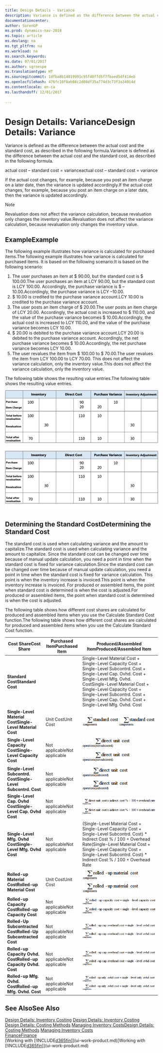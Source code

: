 ```yaml
---
title: Design Details - Variance
description: Variance is defined as the difference between the actual cost and the standard cost, as described in the following formula.
documentationcenter: 
author: SorenGP
ms.prod: dynamics-nav-2018
ms.topic: article
ms.devlang: na
ms.tgt_pltfrm: na
ms.workload: na
ms.search.keywords: 
ms.date: 07/01/2017
ms.author: sgroespe
ms.translationtype: HT
ms.sourcegitcommit: 1dfba8b14019991c95f40ffd5f7fbaed5df414eb
ms.openlocfilehash: 476fc10f8ab88c2d08df35a774d3c73f3a34014d
ms.contentlocale: en-ca
ms.lasthandoff: 12/01/2017

---
```

# <a name="design-details-variance"></a><span data-ttu-id="1875d-103">Design Details: Variance</span><span class="sxs-lookup"><span data-stu-id="1875d-103">Design Details: Variance</span></span>
<span data-ttu-id="1875d-104">Variance is defined as the difference between the actual cost and the standard cost, as described in the following formula.</span><span class="sxs-lookup"><span data-stu-id="1875d-104">Variance is defined as the difference between the actual cost and the standard cost, as described in the following formula.</span></span>  

 <span data-ttu-id="1875d-105">actual cost – standard cost = variance</span><span class="sxs-lookup"><span data-stu-id="1875d-105">actual cost – standard cost = variance</span></span>  

 <span data-ttu-id="1875d-106">If the actual cost changes, for example, because you post an item charge on a later date, then the variance is updated accordingly.</span><span class="sxs-lookup"><span data-stu-id="1875d-106">If the actual cost changes, for example, because you post an item charge on a later date, then the variance is updated accordingly.</span></span>  

> [!NOTE]  
>  <span data-ttu-id="1875d-107">Revaluation does not affect the variance calculation, because revaluation only changes the inventory value.</span><span class="sxs-lookup"><span data-stu-id="1875d-107">Revaluation does not affect the variance calculation, because revaluation only changes the inventory value.</span></span>  

## <a name="example"></a><span data-ttu-id="1875d-108">Example</span><span class="sxs-lookup"><span data-stu-id="1875d-108">Example</span></span>  
 <span data-ttu-id="1875d-109">The following example illustrates how variance is calculated for purchased items.</span><span class="sxs-lookup"><span data-stu-id="1875d-109">The following example illustrates how variance is calculated for purchased items.</span></span> <span data-ttu-id="1875d-110">It is based on the following scenario:</span><span class="sxs-lookup"><span data-stu-id="1875d-110">It is based on the following scenario:</span></span>  

1.  <span data-ttu-id="1875d-111">The user purchases an item at $ 90.00, but the standard cost is $ 100.00.</span><span class="sxs-lookup"><span data-stu-id="1875d-111">The user purchases an item at LCY 90.00, but the standard cost is LCY 100.00.</span></span> <span data-ttu-id="1875d-112">Accordingly, the purchase variance is $ –10.00.</span><span class="sxs-lookup"><span data-stu-id="1875d-112">Accordingly, the purchase variance is LCY –10.00.</span></span>  
2.  <span data-ttu-id="1875d-113">$ 10.00 is credited to the purchase variance account.</span><span class="sxs-lookup"><span data-stu-id="1875d-113">LCY 10.00 is credited to the purchase variance account.</span></span>  
3.  <span data-ttu-id="1875d-114">The user posts an item charge of $ 20.00.</span><span class="sxs-lookup"><span data-stu-id="1875d-114">The user posts an item charge of LCY 20.00.</span></span> <span data-ttu-id="1875d-115">Accordingly, the actual cost is increased to $ 110.00, and the value of the purchase variance becomes $ 10.00.</span><span class="sxs-lookup"><span data-stu-id="1875d-115">Accordingly, the actual cost is increased to LCY 110.00, and the value of the purchase variance becomes LCY 10.00.</span></span>  
4.  <span data-ttu-id="1875d-116">$ 20.00 is debited to the purchase variance account.</span><span class="sxs-lookup"><span data-stu-id="1875d-116">LCY 20.00 is debited to the purchase variance account.</span></span> <span data-ttu-id="1875d-117">Accordingly, the net purchase variance becomes $ 10.00.</span><span class="sxs-lookup"><span data-stu-id="1875d-117">Accordingly, the net purchase variance becomes LCY 10.00.</span></span>  
5.  <span data-ttu-id="1875d-118">The user revalues the item from $ 100.00 to $ 70.00.</span><span class="sxs-lookup"><span data-stu-id="1875d-118">The user revalues the item from LCY 100.00 to LCY 70.00.</span></span> <span data-ttu-id="1875d-119">This does not affect the variance calculation, only the inventory value.</span><span class="sxs-lookup"><span data-stu-id="1875d-119">This does not affect the variance calculation, only the inventory value.</span></span>  

 <span data-ttu-id="1875d-120">The following table shows the resulting value entries.</span><span class="sxs-lookup"><span data-stu-id="1875d-120">The following table shows the resulting value entries.</span></span>  

 <span data-ttu-id="1875d-121">![Purchase variance calculation](media/design_details_inventory_costing_11_purchase_variance.png "design_details_inventory_costing_11_purchase_variance")</span><span class="sxs-lookup"><span data-stu-id="1875d-121">![Purchase variance calculation](media/design_details_inventory_costing_11_purchase_variance.png "design_details_inventory_costing_11_purchase_variance")</span></span>  

## <a name="determining-the-standard-cost"></a><span data-ttu-id="1875d-122">Determining the Standard Cost</span><span class="sxs-lookup"><span data-stu-id="1875d-122">Determining the Standard Cost</span></span>  
 <span data-ttu-id="1875d-123">The standard cost is used when calculating variance and the amount to capitalize.</span><span class="sxs-lookup"><span data-stu-id="1875d-123">The standard cost is used when calculating variance and the amount to capitalize.</span></span> <span data-ttu-id="1875d-124">Since the standard cost can be changed over time because of manual update calculation, you need a point in time when the standard cost is fixed for variance calculation.</span><span class="sxs-lookup"><span data-stu-id="1875d-124">Since the standard cost can be changed over time because of manual update calculation, you need a point in time when the standard cost is fixed for variance calculation.</span></span> <span data-ttu-id="1875d-125">This point is when the inventory increase is invoiced.</span><span class="sxs-lookup"><span data-stu-id="1875d-125">This point is when the inventory increase is invoiced.</span></span> <span data-ttu-id="1875d-126">For produced or assembled items, the point when standard cost is determined is when the cost is adjusted.</span><span class="sxs-lookup"><span data-stu-id="1875d-126">For produced or assembled items, the point when standard cost is determined is when the cost is adjusted.</span></span>  

 <span data-ttu-id="1875d-127">The following table shows how different cost shares are calculated for produced and assembled items when you use the Calculate Standard Cost function.</span><span class="sxs-lookup"><span data-stu-id="1875d-127">The following table shows how different cost shares are calculated for produced and assembled items when you use the Calculate Standard Cost function.</span></span>  

|<span data-ttu-id="1875d-128">Cost Share</span><span class="sxs-lookup"><span data-stu-id="1875d-128">Cost Share</span></span>|<span data-ttu-id="1875d-129">Purchased Item</span><span class="sxs-lookup"><span data-stu-id="1875d-129">Purchased Item</span></span>|<span data-ttu-id="1875d-130">Produced/Assembled Item</span><span class="sxs-lookup"><span data-stu-id="1875d-130">Produced/Assembled Item</span></span>|  
|----------------|--------------------|------------------------------|  
|<span data-ttu-id="1875d-131">**Standard Cost**</span><span class="sxs-lookup"><span data-stu-id="1875d-131">**Standard Cost**</span></span>||<span data-ttu-id="1875d-132">Single-Level Material Cost + Single-Level Capacity Cost + Single-Level Subcontrd. Cost + Single-Level Cap. Ovhd. Cost + Single-Level Mfg. Ovhd. Cost</span><span class="sxs-lookup"><span data-stu-id="1875d-132">Single-Level Material Cost + Single-Level Capacity Cost + Single-Level Subcontrd. Cost + Single-Level Cap. Ovhd. Cost + Single-Level Mfg. Ovhd. Cost</span></span>|  
|<span data-ttu-id="1875d-133">**Single-Level Material Cost**</span><span class="sxs-lookup"><span data-stu-id="1875d-133">**Single-Level Material Cost**</span></span>|<span data-ttu-id="1875d-134">Unit Cost</span><span class="sxs-lookup"><span data-stu-id="1875d-134">Unit Cost</span></span>|<span data-ttu-id="1875d-135">![Equation 1](media/design_details_inventory_costing_11_equation_1.png "design_details_inventory_costing_11_equation_1")</span><span class="sxs-lookup"><span data-stu-id="1875d-135">![Equation 1](media/design_details_inventory_costing_11_equation_1.png "design_details_inventory_costing_11_equation_1")</span></span>|  
|<span data-ttu-id="1875d-136">**Single-Level Capacity Cost**</span><span class="sxs-lookup"><span data-stu-id="1875d-136">**Single-Level Capacity Cost**</span></span>|<span data-ttu-id="1875d-137">Not applicable</span><span class="sxs-lookup"><span data-stu-id="1875d-137">Not applicable</span></span>|<span data-ttu-id="1875d-138">![Equation 2](media/design_details_inventory_costing_11_equation_2.png "design_details_inventory_costing_11_equation_2")</span><span class="sxs-lookup"><span data-stu-id="1875d-138">![Equation 2](media/design_details_inventory_costing_11_equation_2.png "design_details_inventory_costing_11_equation_2")</span></span>|  
|<span data-ttu-id="1875d-139">**Single-Level Subcontrd. Cost**</span><span class="sxs-lookup"><span data-stu-id="1875d-139">**Single-Level Subcontrd. Cost**</span></span>|<span data-ttu-id="1875d-140">Not applicable</span><span class="sxs-lookup"><span data-stu-id="1875d-140">Not applicable</span></span>|<span data-ttu-id="1875d-141">![Equation 3](media/design_details_inventory_costing_11_equation_3.png "design_details_inventory_costing_11_equation_3")</span><span class="sxs-lookup"><span data-stu-id="1875d-141">![Equation 3](media/design_details_inventory_costing_11_equation_3.png "design_details_inventory_costing_11_equation_3")</span></span>|  
|<span data-ttu-id="1875d-142">**Single-Level Cap. Ovhd Cost**</span><span class="sxs-lookup"><span data-stu-id="1875d-142">**Single-Level Cap. Ovhd Cost**</span></span>|<span data-ttu-id="1875d-143">Not applicable</span><span class="sxs-lookup"><span data-stu-id="1875d-143">Not applicable</span></span>|<span data-ttu-id="1875d-144">![Equation 4](media/design_details_inventory_costing_11_equation_4.png "design_details_inventory_costing_11_equation_4")</span><span class="sxs-lookup"><span data-stu-id="1875d-144">![Equation 4](media/design_details_inventory_costing_11_equation_4.png "design_details_inventory_costing_11_equation_4")</span></span>|  
|<span data-ttu-id="1875d-145">**Single-Level Mfg. Ovhd Cost**</span><span class="sxs-lookup"><span data-stu-id="1875d-145">**Single-Level Mfg. Ovhd Cost**</span></span>|<span data-ttu-id="1875d-146">Not applicable</span><span class="sxs-lookup"><span data-stu-id="1875d-146">Not applicable</span></span>|<span data-ttu-id="1875d-147">(Single-Level Material Cost + Single-Level Capacity Cost + Single-Level Subcontrd. Cost) * Indirect Cost % / 100 + Overhead Rate</span><span class="sxs-lookup"><span data-stu-id="1875d-147">(Single-Level Material Cost + Single-Level Capacity Cost + Single-Level Subcontrd. Cost) * Indirect Cost % / 100 + Overhead Rate</span></span>|  
|<span data-ttu-id="1875d-148">**Rolled-up Material Cost**</span><span class="sxs-lookup"><span data-stu-id="1875d-148">**Rolled-up Material Cost**</span></span>|<span data-ttu-id="1875d-149">Unit Cost</span><span class="sxs-lookup"><span data-stu-id="1875d-149">Unit Cost</span></span>|<span data-ttu-id="1875d-150">![Equation 5](media/design_details_inventory_costing_11_equation_5.png "design_details_inventory_costing_11_equation_5")</span><span class="sxs-lookup"><span data-stu-id="1875d-150">![Equation 5](media/design_details_inventory_costing_11_equation_5.png "design_details_inventory_costing_11_equation_5")</span></span>|  
|<span data-ttu-id="1875d-151">**Rolled-up Capacity Cost**</span><span class="sxs-lookup"><span data-stu-id="1875d-151">**Rolled-up Capacity Cost**</span></span>|<span data-ttu-id="1875d-152">Not applicable</span><span class="sxs-lookup"><span data-stu-id="1875d-152">Not applicable</span></span>|<span data-ttu-id="1875d-153">![Equation 6](media/design_details_inventory_costing_11_equation_6.png "design_details_inventory_costing_11_equation_6")</span><span class="sxs-lookup"><span data-stu-id="1875d-153">![Equation 6](media/design_details_inventory_costing_11_equation_6.png "design_details_inventory_costing_11_equation_6")</span></span>|  
|<span data-ttu-id="1875d-154">**Rolled-Up Subcontracted Cost**</span><span class="sxs-lookup"><span data-stu-id="1875d-154">**Rolled-Up Subcontracted Cost**</span></span>|<span data-ttu-id="1875d-155">Not applicable</span><span class="sxs-lookup"><span data-stu-id="1875d-155">Not applicable</span></span>|<span data-ttu-id="1875d-156">![Equation 7](media/design_details_inventory_costing_11_equation_7.png "design_details_inventory_costing_11_equation_7")</span><span class="sxs-lookup"><span data-stu-id="1875d-156">![Equation 7](media/design_details_inventory_costing_11_equation_7.png "design_details_inventory_costing_11_equation_7")</span></span>|  
|<span data-ttu-id="1875d-157">**Rolled-up Capacity Ovhd. Cost**</span><span class="sxs-lookup"><span data-stu-id="1875d-157">**Rolled-up Capacity Ovhd. Cost**</span></span>|<span data-ttu-id="1875d-158">Not applicable</span><span class="sxs-lookup"><span data-stu-id="1875d-158">Not applicable</span></span>|<span data-ttu-id="1875d-159">![Equation 8](media/design_details_inventory_costing_11_equation_8.png "design_details_inventory_costing_11_equation_8")</span><span class="sxs-lookup"><span data-stu-id="1875d-159">![Equation 8](media/design_details_inventory_costing_11_equation_8.png "design_details_inventory_costing_11_equation_8")</span></span>|  
|<span data-ttu-id="1875d-160">**Rolled-up Mfg. Ovhd. Cost**</span><span class="sxs-lookup"><span data-stu-id="1875d-160">**Rolled-up Mfg. Ovhd. Cost**</span></span>|<span data-ttu-id="1875d-161">Not applicable</span><span class="sxs-lookup"><span data-stu-id="1875d-161">Not applicable</span></span>|<span data-ttu-id="1875d-162">![Equation 9](media/design_details_inventory_costing_11_equation_9.png "design_details_inventory_costing_11_equation_9")</span><span class="sxs-lookup"><span data-stu-id="1875d-162">![Equation 9](media/design_details_inventory_costing_11_equation_9.png "design_details_inventory_costing_11_equation_9")</span></span>|  

## <a name="see-also"></a><span data-ttu-id="1875d-163">See Also</span><span class="sxs-lookup"><span data-stu-id="1875d-163">See Also</span></span>  
 <span data-ttu-id="1875d-164">[Design Details: Inventory Costing](design-details-inventory-costing.md) </span><span class="sxs-lookup"><span data-stu-id="1875d-164">[Design Details: Inventory Costing](design-details-inventory-costing.md) </span></span>  
 <span data-ttu-id="1875d-165">[Design Details: Costing Methods](design-details-costing-methods.md) [Managing Inventory Costs](finance-manage-inventory-costs.md)</span><span class="sxs-lookup"><span data-stu-id="1875d-165">[Design Details: Costing Methods](design-details-costing-methods.md) [Managing Inventory Costs](finance-manage-inventory-costs.md)</span></span>  
 [<span data-ttu-id="1875d-166">Finance</span><span class="sxs-lookup"><span data-stu-id="1875d-166">Finance</span></span>](finance.md)  
 <span data-ttu-id="1875d-167">[Working with [!INCLUDE[d365fin](includes/d365fin_md.md)]](ui-work-product.md)</span><span class="sxs-lookup"><span data-stu-id="1875d-167">[Working with [!INCLUDE[d365fin](includes/d365fin_md.md)]](ui-work-product.md)</span></span>


